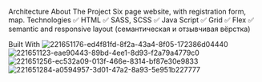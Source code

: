 Architecture
About The Project 
Six page website, with registration form, map.
Technologies
✅ HTML
✅ SASS, SCSS
✅ Java Script
✅ Grid
✅ Flex
✅ semantic and responsive layout (семантическая и отзывчивая вёрстка)

Built With
![221651176-ed4f81fd-8f2a-43a4-8f05-172386d04440](https://github.com/ann2216/Architect-site/assets/108428621/f68ca3ca-90bf-4a8b-93f8-8cb456673aeb)
![221651123-eae90443-89bd-4ee1-8d93-f2a79a4779c0](https://github.com/ann2216/Architect-site/assets/108428621/8173ce27-1ef5-4e7e-8848-e529dd46fe19)
![221651256-ec532a09-013f-466e-8314-bf87e30e9833](https://github.com/ann2216/Architect-site/assets/108428621/4caafa17-7fc9-44fe-94d2-d6bfbf96d088)
![221651284-a0594957-3d01-47a2-8a93-5e951b227777](https://github.com/ann2216/Architect-site/assets/108428621/0c2ff735-5edd-42e2-a227-8c872f16b751)



